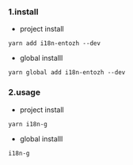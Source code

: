 ### 1.install 

- project install

```shell
yarn add i18n-entozh --dev
```

- global installl

```shell
yarn global add i18n-entozh --dev
```

### 2.usage

- project install

```shell
yarn i18n-g
```

- global installl

```shell
i18n-g
```

